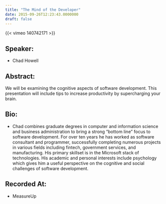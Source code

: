 ```yaml
---
title: "The Mind of the Developer"
date: 2015-09-26T12:23:43.0000000
draft: false
---
```


{{< vimeo 140742171 >}}

## Speaker:

 - Chad Howell

## Abstract:

<p>We will be examining the cognitive aspects of software development. This presentation will include tips to increase productivity by supercharging your brain.
</p>

## Bio:

 - <p>Chad combines graduate degrees in computer and information science and business administration to bring a strong “bottom line” focus to software development.  For over ten years he has worked as software consultant and programmer, successfully completing numerous projects in various fields including fintech, government services, and manufacturing. His primary skillset is in the Microsoft stack of technologies. His academic and personal interests include psychology which gives him a useful perspective on the cognitive and social challenges of software development.
</p>

## Recorded At:

 - MeasureUp

